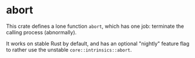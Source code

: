 # abort

This crate defines a lone function `abort`, which has one job: terminate the calling process (abnormally).

It works on stable Rust by default, and has an optional "nightly" feature flag to rather use the unstable `core::intrinsics::abort`.
